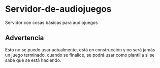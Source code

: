 # Servidor-de-audiojuegos
Servidor con cosas básicas para audiojuegos
## Advertencia
Esto no se puede usar actualmente, está en construcción y no será jamás un juego terminado.
cuando se finalice, se podrá usar como plantilla si se sabe qué se está haciendo.
